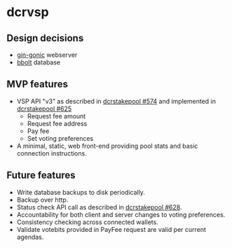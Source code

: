 # dcrvsp

## Design decisions

- [gin-gonic](https://github.com/gin-gonic/gin) webserver
- [bbolt](https://github.com/etcd-io/bbolt) database

## MVP features

- VSP API "v3" as described in [dcrstakepool #574](https://github.com/decred/dcrstakepool/issues/574)
and implemented in [dcrstakepool #625](https://github.com/decred/dcrstakepool/pull/625)
  - Request fee amount
  - Request fee address
  - Pay fee
  - Set voting preferences
- A minimal, static, web front-end providing pool stats and basic connection instructions.

## Future features

- Write database backups to disk periodically.
- Backup over http.
- Status check API call as described in [dcrstakepool #628](https://github.com/decred/dcrstakepool/issues/628).
- Accountability for both client and server changes to voting preferences.
- Consistency checking across connected wallets.
- Validate votebits provided in PayFee request are valid per current agendas.
